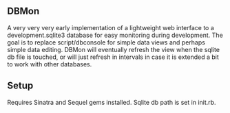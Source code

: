 DBMon
-----

A very very very early implementation of a lightweight web interface to a development.sqlite3 database for easy monitoring during development.  The goal is to replace script/dbconsole for simple data views and perhaps simple data editing.  DBMon will eventually refresh the view when the sqlite db file is touched, or will just refresh in intervals in case it is extended a bit to work with other databases.

Setup
-----

Requires Sinatra and Sequel gems installed.  Sqlite db path is set in init.rb. 